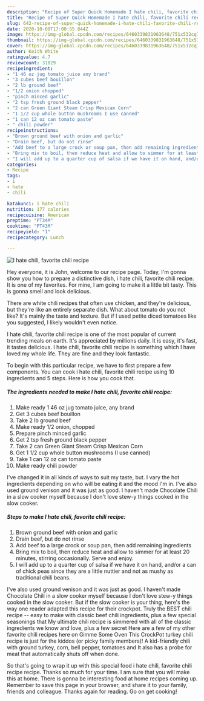 ```yaml
---
description: "Recipe of Super Quick Homemade I hate chili, favorite chili recipe"
title: "Recipe of Super Quick Homemade I hate chili, favorite chili recipe"
slug: 642-recipe-of-super-quick-homemade-i-hate-chili-favorite-chili-recipe
date: 2020-10-09T17:00:55.844Z
image: https://img-global.cpcdn.com/recipes/6460339831963648/751x532cq70/i-hate-chili-favorite-chili-recipe-recipe-main-photo.jpg
thumbnail: https://img-global.cpcdn.com/recipes/6460339831963648/751x532cq70/i-hate-chili-favorite-chili-recipe-recipe-main-photo.jpg
cover: https://img-global.cpcdn.com/recipes/6460339831963648/751x532cq70/i-hate-chili-favorite-chili-recipe-recipe-main-photo.jpg
author: Keith White
ratingvalue: 4.7
reviewcount: 31029
recipeingredient:
- "1 46 oz jug tomato juice any brand"
- "3 cubes beef bouillon"
- "2 lb ground beef"
- "1/2 onion chopped"
- "pinch minced garlic"
- "2 tsp fresh ground black pepper"
- "2 can Green Giant Steam Crisp Mexican Corn"
- "1 1/2 cup whole button mushrooms I use canned"
- "1 can 12 oz can tomato paste"
- " chili powder"
recipeinstructions:
- "Brown ground beef with onion and garlic"
- "Drain beef, but do not rinse"
- "Add beef to a large crock or soup pan, then add remaining ingredients"
- "Bring mix to boil, then reduce heat and allow to simmer for at least 20 minutes, stirring occasionally. Serve and enjoy."
- "I will add up to a quarter cup of salsa if we have it on hand, and/or a can of chick peas since they are a little nuttier and not as mushy as traditional chili beans."
categories:
- Recipe
tags:
- i
- hate
- chili

katakunci: i hate chili 
nutrition: 177 calories
recipecuisine: American
preptime: "PT34M"
cooktime: "PT43M"
recipeyield: "1"
recipecategory: Lunch

---
```



![I hate chili, favorite chili recipe](https://img-global.cpcdn.com/recipes/6460339831963648/751x532cq70/i-hate-chili-favorite-chili-recipe-recipe-main-photo.jpg)

Hey everyone, it is John, welcome to our recipe page. Today, I'm gonna show you how to prepare a distinctive dish, i hate chili, favorite chili recipe. It is one of my favorites. For mine, I am going to make it a little bit tasty. This is gonna smell and look delicious.

There are white chili recipes that often use chicken, and they&#39;re delicious, but they&#39;re like an entirely separate dish. What about tomato do you not like? It&#39;s mainly the taste and texture. But if I used petite diced tomatoes like you suggested, I likely wouldn&#39;t even notice.

I hate chili, favorite chili recipe is one of the most popular of current trending meals on earth. It's appreciated by millions daily. It is easy, it's fast, it tastes delicious. I hate chili, favorite chili recipe is something which I have loved my whole life. They are fine and they look fantastic.


To begin with this particular recipe, we have to first prepare a few components. You can cook i hate chili, favorite chili recipe using 10 ingredients and 5 steps. Here is how you cook that.

<!--inarticleads1-->

##### The ingredients needed to make I hate chili, favorite chili recipe:

1. Make ready 1 46 oz jug tomato juice, any brand
1. Get 3 cubes beef bouillon
1. Take 2 lb ground beef
1. Make ready 1/2 onion, chopped
1. Prepare pinch minced garlic
1. Get 2 tsp fresh ground black pepper
1. Take 2 can Green Giant Steam Crisp Mexican Corn
1. Get 1 1/2 cup whole button mushrooms (I use canned)
1. Take 1 can 12 oz can tomato paste
1. Make ready  chili powder


I&#39;ve changed it in all kinds of ways to suit my taste, but. I vary the hot ingredients depending on who will be eating it and the mood I&#39;m in. I&#39;ve also used ground venison and it was just as good. I haven&#39;t made Chocolate Chili in a slow cooker myself because I don&#39;t love stew-y things cooked in the slow cooker. 

<!--inarticleads2-->

##### Steps to make I hate chili, favorite chili recipe:

1. Brown ground beef with onion and garlic
1. Drain beef, but do not rinse
1. Add beef to a large crock or soup pan, then add remaining ingredients
1. Bring mix to boil, then reduce heat and allow to simmer for at least 20 minutes, stirring occasionally. Serve and enjoy.
1. I will add up to a quarter cup of salsa if we have it on hand, and/or a can of chick peas since they are a little nuttier and not as mushy as traditional chili beans.


I&#39;ve also used ground venison and it was just as good. I haven&#39;t made Chocolate Chili in a slow cooker myself because I don&#39;t love stew-y things cooked in the slow cooker. But if the slow cooker is your thing, here&#39;s the way one reader adapted this recipe for their crockpot. Truly the BEST chili recipe -- easy to make with classic beef chili ingredients, plus a few special seasonings that My ultimate chili recipe is simmered with all of the classic ingredients we know and love, plus a few secret Here are a few of my other favorite chili recipes here on Gimme Some Oven This CrockPot turkey chili recipe is just for the kiddos (or picky family members)! A kid-friendly chili with ground turkey, corn, bell pepper, tomatoes and It also has a probe for meat that automatically shuts off when done. 

So that's going to wrap it up with this special food i hate chili, favorite chili recipe recipe. Thanks so much for your time. I am sure that you will make this at home. There is gonna be interesting food at home recipes coming up. Remember to save this page in your browser, and share it to your family, friends and colleague. Thanks again for reading. Go on get cooking!
